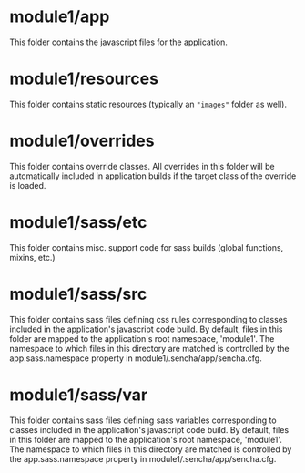 # module1/app

This folder contains the javascript files for the application.

# module1/resources

This folder contains static resources (typically an `"images"` folder as well).

# module1/overrides

This folder contains override classes. All overrides in this folder will be 
automatically included in application builds if the target class of the override
is loaded.

# module1/sass/etc

This folder contains misc. support code for sass builds (global functions, 
mixins, etc.)

# module1/sass/src

This folder contains sass files defining css rules corresponding to classes
included in the application's javascript code build.  By default, files in this 
folder are mapped to the application's root namespace, 'module1'. The
namespace to which files in this directory are matched is controlled by the
app.sass.namespace property in module1/.sencha/app/sencha.cfg. 

# module1/sass/var

This folder contains sass files defining sass variables corresponding to classes
included in the application's javascript code build.  By default, files in this 
folder are mapped to the application's root namespace, 'module1'. The
namespace to which files in this directory are matched is controlled by the
app.sass.namespace property in module1/.sencha/app/sencha.cfg. 
